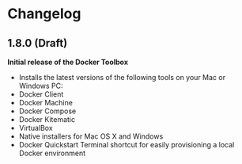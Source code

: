 # Changelog

## 1.8.0 (Draft)

**Initial release of the Docker Toolbox**

- Installs the latest versions of the following tools on your Mac or Windows PC:
 - Docker Client
 - Docker Machine
 - Docker Compose
 - Docker Kitematic
 - VirtualBox
- Native installers for Mac OS X and Windows
- Docker Quickstart Terminal shortcut for easily provisioning a local Docker environment
